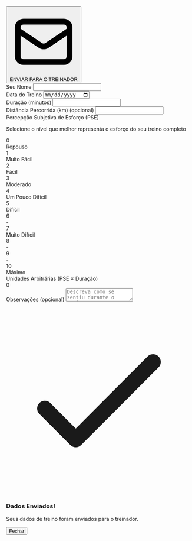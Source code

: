 
<!-- Botão de envio destacado no topo --> <div class="bg-green-100 p-4 border-b border-green-200"> <button id="sendToTrainer" class="send-button w-full bg-gradient-to-r from-green-500 to-emerald-600 text-white py-4 px-6 rounded-md font-bold text-lg hover:from-green-600 hover:to-emerald-700 focus:outline-none focus:ring-2 focus:ring-offset-2 focus:ring-green-500 transition-all flex items-center justify-center"> <svg class="h-6 w-6 mr-2" fill="none" stroke="currentColor" viewBox="0 0 24 24" xmlns="http://www.w3.org/2000/svg"> <path stroke-linecap="round" stroke-linejoin="round" stroke-width="2" d="M3 8l7.89 5.26a2 2 0 002.22 0L21 8M5 19h14a2 2 0 002-2V7a2 2 0 00-2-2H5a2 2 0 00-2 2v10a2 2 0 002 2z"></path> </svg> ENVIAR PARA O TREINADOR </button> </div> <form id="pseForm" class="p-6"> <!-- Email do treinador (oculto) --> <input type="hidden" id="trainerEmail" name="trainerEmail" value="policarpowellness@gmail.com"> <div class="mb-6"> <label for="name" class="block text-sm font-medium text-gray-700 mb-1">Seu Nome</label> <input type="text" id="name" name="name" required class="w-full px-4 py-2 border border-gray-300 rounded-md focus:outline-none focus:ring-2 focus:ring-indigo-500"> </div> <div class="grid grid-cols-1 md:grid-cols-2 gap-6"> <div> <label for="date" class="block text-sm font-medium text-gray-700 mb-1">Data do Treino</label> <input type="date" id="date" name="date" required class="w-full px-4 py-2 border border-gray-300 rounded-md focus:outline-none focus:ring-2 focus:ring-indigo-500"> </div> <div> <label for="duration" class="block text-sm font-medium text-gray-700 mb-1">Duração (minutos)</label> <input type="number" id="duration" name="duration" min="1" required class="w-full px-4 py-2 border border-gray-300 rounded-md focus:outline-none focus:ring-2 focus:ring-indigo-500" oninput="calcularUAPreview()"> </div> </div> <div class="mt-6"> <label for="distance" class="block text-sm font-medium text-gray-700 mb-1">Distância Percorrida (km) <span class="text-gray-500 text-xs">(opcional)</span></label> <input type="number" id="distance" name="distance" min="0" step="0.01" class="w-full px-4 py-2 border border-gray-300 rounded-md focus:outline-none focus:ring-2 focus:ring-indigo-500"> </div> <div class="mt-6"> <label class="block text-sm font-medium text-gray-700 mb-3">Percepção Subjetiva de Esforço (PSE)</label> <p class="text-sm text-gray-500 mb-4">Selecione o nível que melhor representa o esforço do seu treino completo</p> <div class="grid grid-cols-2 md:grid-cols-5 gap-3"> <div class="pse-card cursor-pointer bg-blue-50 rounded-lg p-4 text-center border-2 border-transparent" data-value="0" onclick="selectPSE(this, 0)"> <div class="text-2xl font-bold text-blue-800">0</div> <div class="text-sm text-blue-600">Repouso</div> </div> <div class="pse-card cursor-pointer bg-blue-100 rounded-lg p-4 text-center border-2 border-transparent" data-value="1" onclick="selectPSE(this, 1)"> <div class="text-2xl font-bold text-blue-800">1</div> <div class="text-sm text-blue-600">Muito Fácil</div> </div> <div class="pse-card cursor-pointer bg-green-100 rounded-lg p-4 text-center border-2 border-transparent" data-value="2" onclick="selectPSE(this, 2)"> <div class="text-2xl font-bold text-green-800">2</div> <div class="text-sm text-green-600">Fácil</div> </div> <div class="pse-card cursor-pointer bg-green-200 rounded-lg p-4 text-center border-2 border-transparent" data-value="3" onclick="selectPSE(this, 3)"> <div class="text-2xl font-bold text-green-800">3</div> <div class="text-sm text-green-600">Moderado</div> </div> <div class="pse-card cursor-pointer bg-yellow-100 rounded-lg p-4 text-center border-2 border-transparent" data-value="4" onclick="selectPSE(this, 4)"> <div class="text-2xl font-bold text-yellow-800">4</div> <div class="text-sm text-yellow-600">Um Pouco Difícil</div> </div> <div class="pse-card cursor-pointer bg-yellow-200 rounded-lg p-4 text-center border-2 border-transparent" data-value="5" onclick="selectPSE(this, 5)"> <div class="text-2xl font-bold text-yellow-800">5</div> <div class="text-sm text-yellow-600">Difícil</div> </div> <div class="pse-card cursor-pointer bg-orange-200 rounded-lg p-4 text-center border-2 border-transparent" data-value="6" onclick="selectPSE(this, 6)"> <div class="text-2xl font-bold text-orange-800">6</div> <div class="text-sm text-orange-600">-</div> </div> <div class="pse-card cursor-pointer bg-orange-300 rounded-lg p-4 text-center border-2 border-transparent" data-value="7" onclick="selectPSE(this, 7)"> <div class="text-2xl font-bold text-orange-800">7</div> <div class="text-sm text-orange-600">Muito Difícil</div> </div> <div class="pse-card cursor-pointer bg-red-300 rounded-lg p-4 text-center border-2 border-transparent" data-value="8" onclick="selectPSE(this, 8)"> <div class="text-2xl font-bold text-red-800">8</div> <div class="text-sm text-red-600">-</div> </div> <div class="pse-card cursor-pointer bg-red-400 rounded-lg p-4 text-center border-2 border-transparent" data-value="9" onclick="selectPSE(this, 9)"> <div class="text-2xl font-bold text-red-800">9</div> <div class="text-sm text-red-600">-</div> </div> <div class="pse-card cursor-pointer bg-red-500 rounded-lg p-4 text-center border-2 border-transparent" data-value="10" onclick="selectPSE(this, 10)"> <div class="text-2xl font-bold text-white">10</div> <div class="text-sm text-white">Máximo</div> </div> </div> <input type="hidden" id="pseValue" name="pseValue" required> </div> <div class="mt-6"> <label class="block text-lg font-medium text-gray-700 mb-2">Unidades Arbitrárias (PSE × Duração)</label> <div id="uaPreview" class="ua-value">0</div> </div> <div class="mt-6"> <label for="notes" class="block text-sm font-medium text-gray-700 mb-1">Observações (opcional)</label> <textarea id="notes" name="notes" rows="2" class="w-full px-4 py-2 border border-gray-300 rounded-md focus:outline-none focus:ring-2 focus:ring-indigo-500" placeholder="Descreva como se sentiu durante o treino..."></textarea> </div> </form> </div> <!-- Modal de envio por email --> <div id="emailSentModal" class="fixed inset-0 bg-black bg-opacity-50 flex items-center justify-center z-50 hidden"> <div class="bg-white rounded-lg p-8 max-w-md w-full"> <div class="text-center"> <svg class="mx-auto h-12 w-12 text-green-500" fill="none" stroke="currentColor" viewBox="0 0 24 24" xmlns="http://www.w3.org/2000/svg"> <path stroke-linecap="round" stroke-linejoin="round" stroke-width="2" d="M5 13l4 4L19 7"></path> </svg> <h3 class="mt-4 text-xl font-medium text-gray-900">Dados Enviados!</h3> <p class="mt-2 text-gray-600">Seus dados de treino foram enviados para o treinador.</p> <div class="mt-6"> <button id="closeEmailModal" class="bg-indigo-600 text-white py-2 px-4 rounded-md hover:bg-indigo-700 focus:outline-none focus:ring-2 focus:ring-offset-2 focus:ring-indigo-500"> Fechar </button> </div> </div> </div> </div> <script> document.addEventListener('DOMContentLoaded', function() { // Definir a data de hoje como padrão const today = new Date().toISOString().split('T')[0]; document.getElementById('date').value = today; // Fechar modal de email enviado document.getElementById('closeEmailModal').addEventListener('click', function() { document.getElementById('emailSentModal').classList.add('hidden'); }); // Enviar para o treinador document.getElementById('sendToTrainer').addEventListener('click', function() { // Validar campos obrigatórios const name = document.getElementById('name').value.trim(); const date = document.getElementById('date').value; const duration = document.getElementById('duration').value; const pseValue = document.getElementById('pseValue').value; const trainerEmail = document.getElementById('trainerEmail').value.trim(); if (!name) { alert('Por favor, insira seu nome.'); document.getElementById('name').focus(); return; } if (!date) { alert('Por favor, selecione a data do treino.'); document.getElementById('date').focus(); return; } if (!duration) { alert('Por favor, insira a duração do treino.'); document.getElementById('duration').focus(); return; } if (!pseValue) { alert('Por favor, selecione um valor na escala PSE.'); return; } // Coletar dados do formulário const distance = document.getElementById('distance').value || 'Não informado'; const notes = document.getElementById('notes').value || 'Nenhuma observação'; // Calcular unidades arbitrárias const ua = calcularUA(pseValue, duration); // Formatar data para exibição const dateParts = date.split('-'); const formattedDate = `${dateParts[2]}/${dateParts[1]}/${dateParts[0]}`; // Obter descrição do PSE let pseDesc = ''; switch(parseInt(pseValue)) { case 0: pseDesc = 'Repouso'; break; case 1: pseDesc = 'Muito Fácil'; break; case 2: pseDesc = 'Fácil'; break; case 3: pseDesc = 'Moderado'; break; case 4: pseDesc = 'Um Pouco Difícil'; break; case 5: pseDesc = 'Difícil'; break; case 6: pseDesc = '-'; break; case 7: pseDesc = 'Muito Difícil'; break; case 8: pseDesc = '-'; break; case 9: pseDesc = '-'; break; case 10: pseDesc = 'Máximo'; break; } // Criar dados para planilha (formato TSV - Tab-Separated Values) let planilhaData = `Nome\tData\tDuração (min)\tDistância (km)\tPSE\tUnidades Arbitrárias\tObservações\n`; planilhaData += `${name}\t${formattedDate}\t${duration}\t${distance}\t${pseValue}\t${ua}\t${notes}`; // Criar link mailto otimizado para Gmail const subject = `Registro PSE - ${name} - ${formattedDate}`; const body = `Registro de treino do aluno: ${name}\n\n` + `Data: ${formattedDate}\n` + `Duração: ${duration} minutos\n` + `Distância: ${distance} km\n` + `PSE: ${pseValue} (${pseDesc})\n` + `Unidades Arbitrárias: ${ua}\n\n` + `Observações: ${notes}\n\n` + `---\n\n` + `DADOS PARA PLANILHA (copiar e colar):\n\n${planilhaData}`; const mailtoLink = `mailto:${trainerEmail}?subject=${encodeURIComponent(subject)}&body=${encodeURIComponent(body)}`; // Abrir cliente de e-mail window.location.href = mailtoLink; // Mostrar modal de confirmação de email document.getElementById('emailSentModal').classList.remove('hidden'); // Limpar formulário (exceto nome e email do treinador) document.getElementById('duration').value = ''; document.getElementById('distance').value = ''; document.getElementById('notes').value = ''; document.getElementById('pseValue').value = ''; document.getElementById('uaPreview').textContent = '0'; // Remover seleção dos cartões PSE const pseCards = document.querySelectorAll('.pse-card'); pseCards.forEach(card => { card.classList.remove('pse-selected'); card.classList.remove('border-indigo-600'); }); }); }); // Função para calcular unidades arbitrárias (PSE × duração) function calcularUA(pse, duracao) { if (!pse || !duracao) return 0; return parseInt(pse) * parseInt(duracao); } // Função para selecionar PSE function selectPSE(element, value) { // Remover seleção anterior const pseCards = document.querySelectorAll('.pse-card'); pseCards.forEach(card => { card.classList.remove('pse-selected'); card.classList.remove('border-indigo-600'); }); // Adicionar seleção ao cartão clicado element.classList.add('pse-selected'); element.classList.add('border-indigo-600'); // Atualizar valor oculto document.getElementById('pseValue').value = value; // Atualizar preview de UA calcularUAPreview(); } // Função para calcular e exibir UA em tempo real function calcularUAPreview() { const pse = document.getElementById('pseValue').value; const duracao = document.getElementById('duration').value; if (pse && duracao) { const ua = calcularUA(pse, duracao); document.getElementById('uaPreview').textContent = ua; } else { document.getElementById('uaPreview').textContent = '0'; } } </script>


